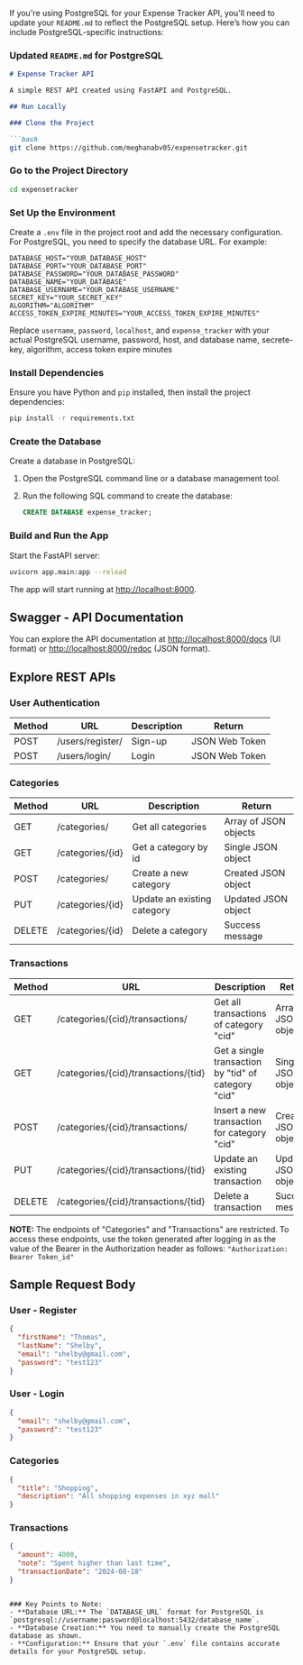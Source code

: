 If you're using PostgreSQL for your Expense Tracker API, you'll need to update your `README.md` to reflect the PostgreSQL setup. Here’s how you can include PostgreSQL-specific instructions:

### Updated `README.md` for PostgreSQL

```markdown
# Expense Tracker API

A simple REST API created using FastAPI and PostgreSQL.

## Run Locally

### Clone the Project

```bash
git clone https://github.com/meghanabv05/expensetracker.git
```

### Go to the Project Directory

```bash
cd expensetracker
```

### Set Up the Environment

Create a `.env` file in the project root and add the necessary configuration. For PostgreSQL, you need to specify the database URL. For example:

```env
DATABASE_HOST="YOUR_DATABASE_HOST"
DATABASE_PORT="YOUR_DATABASE_PORT"
DATABASE_PASSWORD="YOUR_DATABASE_PASSWORD"
DATABASE_NAME="YOUR_DATABASE"
DATABASE_USERNAME="YOUR_DATABASE_USERNAME"
SECRET_KEY="YOUR_SECRET_KEY"
ALGORITHM="ALGORITHM"
ACCESS_TOKEN_EXPIRE_MINUTES="YOUR_ACCESS_TOKEN_EXPIRE_MINUTES"
```

Replace `username`, `password`, `localhost`, and `expense_tracker` with your actual PostgreSQL username, password, host, and database name, secrete-key, algorithm, access token expire minutes

### Install Dependencies

Ensure you have Python and `pip` installed, then install the project dependencies:

```bash
pip install -r requirements.txt
```

### Create the Database

Create a database in PostgreSQL:

1. Open the PostgreSQL command line or a database management tool.
2. Run the following SQL command to create the database:

   ```sql
   CREATE DATABASE expense_tracker;
   ```

### Build and Run the App

Start the FastAPI server:

```bash
uvicorn app.main:app --reload
```

The app will start running at [http://localhost:8000](http://localhost:8000).

## Swagger - API Documentation

You can explore the API documentation at [http://localhost:8000/docs](http://localhost:8000/docs) (UI format) or [http://localhost:8000/redoc](http://localhost:8000/redoc) (JSON format).

## Explore REST APIs

### User Authentication

| Method | URL                   | Description | Return             |
|--------|-----------------------|-------------|--------------------|
| POST   | /users/register/      | Sign-up     | JSON Web Token     |
| POST   | /users/login/         | Login       | JSON Web Token     |

### Categories

| Method | URL                        | Description                          | Return                  |
|--------|----------------------------|--------------------------------------|-------------------------|
| GET    | /categories/               | Get all categories                   | Array of JSON objects   |
| GET    | /categories/{id}           | Get a category by id                 | Single JSON object      |
| POST   | /categories/               | Create a new category                | Created JSON object     |
| PUT    | /categories/{id}           | Update an existing category          | Updated JSON object     |
| DELETE | /categories/{id}           | Delete a category                    | Success message         |

### Transactions

| Method | URL                                | Description                                       | Return                  |
|--------|------------------------------------|---------------------------------------------------|-------------------------|
| GET    | /categories/{cid}/transactions/    | Get all transactions of category "cid"           | Array of JSON objects   |
| GET    | /categories/{cid}/transactions/{tid} | Get a single transaction by "tid" of category "cid" | Single JSON object      |
| POST   | /categories/{cid}/transactions/    | Insert a new transaction for category "cid"      | Created JSON object     |
| PUT    | /categories/{cid}/transactions/{tid} | Update an existing transaction                   | Updated JSON object     |
| DELETE | /categories/{cid}/transactions/{tid} | Delete a transaction                            | Success message         |

**NOTE:** The endpoints of "Categories" and "Transactions" are restricted. To access these endpoints, use the token generated after logging in as the value of the Bearer in the Authorization header as follows: `"Authorization: Bearer Token_id"`

## Sample Request Body

### User - Register

```json
{
  "firstName": "Thomas",
  "lastName": "Shelby",
  "email": "shelby@gmail.com",
  "password": "test123"
}
```

### User - Login

```json
{
  "email": "shelby@gmail.com",
  "password": "test123"
}
```

### Categories

```json
{
  "title": "Shopping",
  "description": "All shopping expenses in xyz mall"
}
```

### Transactions

```json
{
  "amount": 4000,
  "note": "Spent higher than last time",
  "transactionDate": "2024-08-18"
}
```
```

### Key Points to Note:
- **Database URL:** The `DATABASE_URL` format for PostgreSQL is `postgresql://username:password@localhost:5432/database_name`.
- **Database Creation:** You need to manually create the PostgreSQL database as shown.
- **Configuration:** Ensure that your `.env` file contains accurate details for your PostgreSQL setup.
